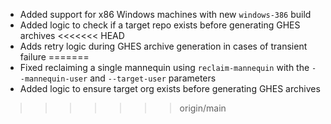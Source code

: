- Added support for x86 Windows machines with new `windows-386` build
- Added logic to check if a target repo exists before generating GHES archives
<<<<<<< HEAD
- Adds retry logic during GHES archive generation in cases of transient failure
=======
- Fixed reclaiming a single mannequin using `reclaim-mannequin` with the `--mannequin-user` and `--target-user` parameters
- Added logic to ensure target org exists before generating GHES archives
>>>>>>> origin/main

